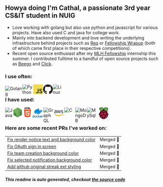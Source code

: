 
## Howya doing I'm Cathal, a passionate 3rd year CS&IT student in NUIG

* Love working with golang but also use python and javascript for various projects. Have also used C and java for college work.
* Mainly into backend development and love writing the underlying infrastructure behind projects such as [Req](https://github.com/ReqApp/Req) or [Fellowship Wrapup](https://github.com/MLH-Fellowship/FellowshipWrapup) (both of which came first place in their respective competitions). 
* Recent open source enthusiast after my [MLH Fellowship](https://fellowship.mlh.io/) internship this summer. I contributed fulltime to a handful of open source projects such as [Beego](https://github.com/astaxie/beego) and [Click](https://github.com/pallets/click).


### I use often:
<img align="left" alt="Golang" width="56px" style="padding-top:5px" src="https://upload.wikimedia.org/wikipedia/commons/thumb/0/05/Go_Logo_Blue.svg/220px-Go_Logo_Blue.svg.png" />

<img align="left" alt="Python" width="36px" src="https://upload.wikimedia.org/wikipedia/commons/thumb/c/c3/Python-logo-notext.svg/600px-Python-logo-notext.svg.png" />

<img align="left" alt="Javascript" width="32px" src="https://raw.githubusercontent.com/github/explore/80688e429a7d4ef2fca1e82350fe8e3517d3494d/topics/javascript/javascript.png" />

<img align="left" alt="GitHub/git" width="32px" src="https://raw.githubusercontent.com/github/explore/89bdd9644f44d1b12180fd512b95574fe4c54617/topics/github-api/github-api.png" />

<img align="left" alt="Linux" width="32px" src="https://upload.wikimedia.org/wikipedia/commons/thumb/a/af/Tux.png/220px-Tux.png" />

<br />

### I have used:


<img align="left" alt="Java" width="25px" src="https://upload.wikimedia.org/wikipedia/en/thumb/3/30/Java_programming_language_logo.svg/1200px-Java_programming_language_logo.svg.png" />

<img align="left" alt="NodeJS" width="32px" src="https://raw.githubusercontent.com/github/explore/80688e429a7d4ef2fca1e82350fe8e3517d3494d/topics/nodejs/nodejs.png" />

<img align="left" alt="HTML" width="32px" src="https://raw.githubusercontent.com/github/explore/80688e429a7d4ef2fca1e82350fe8e3517d3494d/topics/html/html.png" />

<img align="left" alt="Docker" width="36px" src="https://raw.githubusercontent.com/github/explore/80688e429a7d4ef2fca1e82350fe8e3517d3494d/topics/docker/docker.png" />

<img align="left" alt="GraphQL" width="32px" src="https://upload.wikimedia.org/wikipedia/commons/thumb/1/17/GraphQL_Logo.svg/1200px-GraphQL_Logo.svg.png" />

<img align="left" alt="Amazon web services (AWS)" width="36px" src="https://raw.githubusercontent.com/github/explore/fbceb94436312b6dacde68d122a5b9c7d11f9524/topics/aws/aws.png" />

<img align="left" alt="C" width="36px" src="https://iamcathal.github.io/svgImages/C.svg" />


<img align="left" alt="MongoDB" width="38px" src="https://iamcathal.github.io/svgImages/mongo.svg" />

<img align="left" alt="MySql" width="36px" src="https://iamcathal.github.io/svgImages/mysql.svg" />


<img align="left" alt="Raspberry Pi" width="38px" src="https://raw.githubusercontent.com/github/explore/80688e429a7d4ef2fca1e82350fe8e3517d3494d/topics/raspberry-pi/raspberry-pi.png" />


<br />
<br />

### Here are some recent PRs I've worked on:
| | |
| ------------- |:-------------:|
| [Fix render notice text and background color](https://github.com/poychang/github-dark-theme/pull/234)| Merged 🎉 |
| [Fix OAuth sign in screen](https://github.com/poychang/github-dark-theme/pull/259)| Merged 🎉 |
| [Fix team creation background color](https://github.com/poychang/github-dark-theme/pull/235)| Merged 🎉 |
| [Fix selected notification background color](https://github.com/poychang/github-dark-theme/pull/262)| Merged 🎉 |
| [Add github original streak ext styling](https://github.com/poychang/github-dark-theme/pull/239)| Merged 🎉 |
##### This readme is auto generated, checkout [the source code](https://github.com/iamcathal/iamcathal/blob/master/main.py)